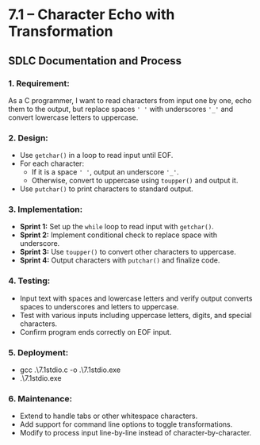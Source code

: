 # 7.1 – Character Echo with Transformation  
## SDLC Documentation and Process

### 1. **Requirement:**
As a C programmer, I want to read characters from input one by one, echo them to the output, but replace spaces `' '` with underscores `'_'` and convert lowercase letters to uppercase.

### 2. **Design:**
- Use `getchar()` in a loop to read input until EOF.
- For each character:
  - If it is a space `' '`, output an underscore `'_'`.
  - Otherwise, convert to uppercase using `toupper()` and output it.
- Use `putchar()` to print characters to standard output.

### 3. **Implementation:**
- **Sprint 1:** Set up the `while` loop to read input with `getchar()`.
- **Sprint 2:** Implement conditional check to replace space with underscore.
- **Sprint 3:** Use `toupper()` to convert other characters to uppercase.
- **Sprint 4:** Output characters with `putchar()` and finalize code.

### 4. **Testing:**
- Input text with spaces and lowercase letters and verify output converts spaces to underscores and letters to uppercase.
- Test with various inputs including uppercase letters, digits, and special characters.
- Confirm program ends correctly on EOF input.

### 5. **Deployment:**
- gcc .\7.1stdio.c -o .\7.1stdio.exe
- .\7.1stdio.exe

### 6. **Maintenance:**
- Extend to handle tabs or other whitespace characters.
- Add support for command line options to toggle transformations.
- Modify to process input line-by-line instead of character-by-character.